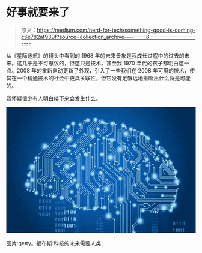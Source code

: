 # 好事就要来了

> 原文：<https://medium.com/nerd-for-tech/something-good-is-coming-c6e782af939f?source=collection_archive---------8----------------------->

从《星际迷航》的镜头中看到的 1968 年的未来景象是我成长过程中的过去的未来。这几乎是不可思议的，但这只是技术。甚至我 1970 年代的孩子都明白这一点。2008 年的重新启动更新了外观，引入了一些我们在 2008 年可用的技术，使其在一个精通技术的社会中更具关联性，但它没有足够远地推断出什么将是可能的。

我怀疑很少有人明白接下来会发生什么。

![](img/a67aab14e8e254dcf02f199b90315224.png)

图片:getty。福布斯:科技的未来需要人类